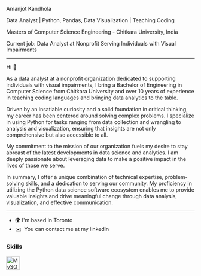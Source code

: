 

Amanjot Kandhola

Data Analyst | Python, Pandas, Data Visualization | Teaching Coding

Masters of Computer Science Engineering - Chitkara University, India

Current job: Data Analyst at Nonprofit Serving Individuals with Visual Impairments

----------
Hi 👋 

As a data analyst at a nonprofit organization dedicated to supporting individuals with visual impairments, I bring a Bachelor of Engineering in Computer Science from Chitkara University and over 10 years of experience in teaching coding languages and bringing data analytics to the table.

Driven by an insatiable curiosity and a solid foundation in critical thinking, my career has been centered around solving complex problems. I specialize in using Python for tasks ranging from data collection and wrangling to analysis and visualization, ensuring that insights are not only comprehensive but also accessible to all.

My commitment to the mission of our organization fuels my desire to stay abreast of the latest developments in data science and analytics. I am deeply passionate about leveraging data to make a positive impact in the lives of those we serve.

In summary, I offer a unique combination of technical expertise, problem-solving skills, and a dedication to serving our community. My proficiency in utilizing the Python data science software ecosystem enables me to provide valuable insights and drive meaningful change through data analysis, visualization, and effective communication.

------------

* 🌍 I'm based in Toronto
* ✉️  You can contact me at my linkedin
### Skills


<p align="left">
<a href="https://www.mysql.com/" target="_blank" rel="noreferrer"><img src="https://raw.githubusercontent.com/danielcranney/readme-generator/main/public/icons/skills/mysql-colored.svg" width="36" height="36" alt="MySQL" /></a>
</p>
